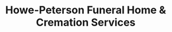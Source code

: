 ---
title: "Howe-Peterson Funeral Home & Cremation Services"
url: /taylor/howe-peterson-funeral-home-and-cremation-services/
shop: funeral directors
---
